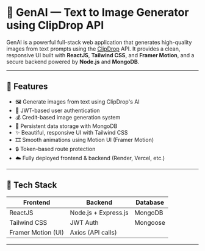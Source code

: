 # 🌟 GenAI — Text to Image Generator using ClipDrop API

GenAI is a powerful full-stack web application that generates high-quality images from text prompts using the [ClipDrop](https://clipdrop.co/) API. It provides a clean, responsive UI built with **ReactJS**, **Tailwind CSS**, and **Framer Motion**, and a secure backend powered by **Node.js** and **MongoDB**.

---

## 🚀 Features

- 🖼️ Generate images from text using ClipDrop's AI
- 🔐 JWT-based user authentication
- 💰 Credit-based image generation system
- 💾 Persistent data storage with MongoDB
- ✨ Beautiful, responsive UI with Tailwind CSS
- 🎞️ Smooth animations using Motion UI (Framer Motion)
- 🔒 Token-based route protection
- ☁️ Fully deployed frontend & backend (Render, Vercel, etc.)

---

## 🧱 Tech Stack

| Frontend            | Backend              | Database    |
|---------------------|----------------------|-------------|
| ReactJS             | Node.js + Express.js | MongoDB     |
| Tailwind CSS        | JWT Auth             | Mongoose    |
| Framer Motion (UI)  | Axios (API calls)    |             |

---
